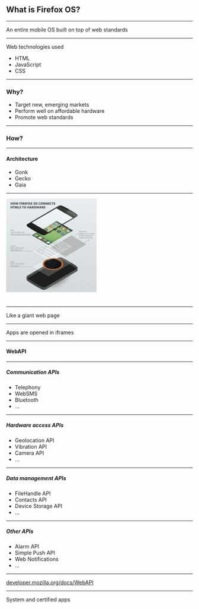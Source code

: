 ## What is **Firefox OS**?

---

An entire mobile OS built on top of web standards

---

Web technologies used

* HTML
* JavaScript
* CSS

---

### Why?

<ul>
<li class="fragment" data-fragment-index="1">Target new, emerging markets
<li class="fragment" data-fragment-index="2">Perform well on affordable hardware
<li class="fragment" data-fragment-index="3">Promote web standards
</ul>

---

### How?

---

#### Architecture

* Gonk
* Gecko
* Gaia

---

<img src="img/Firefox-OS-layers.png" style="height: 18em; vertical-align: middle; margin-bottom: 25px;" alt="Firefox OS architecture" title="Firefox OS architecture">

---

Like a giant web page

---

Apps are opened in iframes

---

#### WebAPI

---

##### Communication APIs

* Telephony
* WebSMS
* Bluetooth
* ...

---

##### Hardware access APIs

* Geolocation API
* Vibration API
* Camera API
* ...

---

##### Data management APIs

* FileHandle API
* Contacts API
* Device Storage API
* ...

---

##### Other APIs

* Alarm API
* Simple Push API
* Web Notifications
* ...

---

[developer.mozilla.org/docs/WebAPI](https://developer.mozilla.org/docs/WebAPI)

---

System and certified apps
